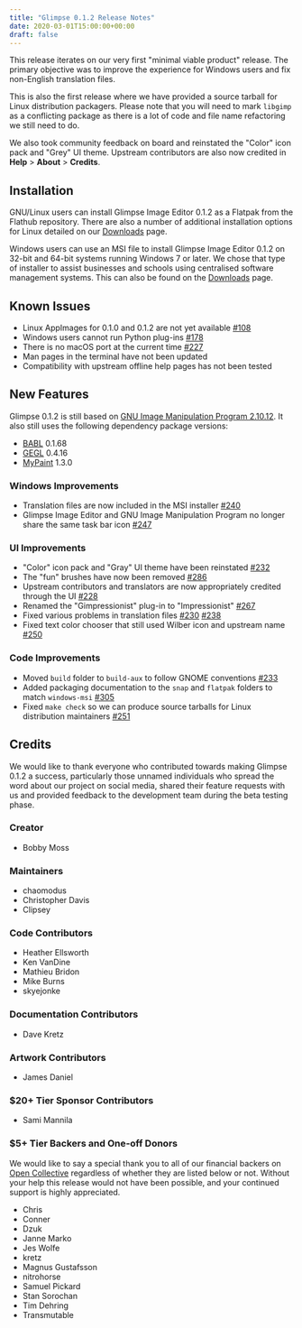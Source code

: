 ```yaml
---
title: "Glimpse 0.1.2 Release Notes"
date: 2020-03-01T15:00:00+00:00
draft: false
---
```

This release iterates on our very first "minimal viable product" release. The primary objective was to improve the experience for Windows users and fix non-English translation files.

This is also the first release where we have provided a source tarball for Linux distribution packagers. Please note that you will need to mark `libgimp` as a conflicting package as there is a lot of code and file name refactoring we still need to do.

We also took community feedback on board and reinstated the "Color" icon pack and "Grey" UI theme. Upstream contributors are also now credited in **Help** > **About** > **Credits**.

## Installation
GNU/Linux users can install Glimpse Image Editor 0.1.2 as a Flatpak from the Flathub repository. There are also a number of additional installation options for Linux detailed on our [Downloads](/downloads/) page.

Windows users can use an MSI file to install Glimpse Image Editor 0.1.2 on 32-bit and 64-bit systems running Windows 7 or later. We chose that type of installer to assist businesses and schools using centralised software management systems. This can also be found on the [Downloads](/downloads/) page.

## Known Issues
* Linux AppImages for 0.1.0 and 0.1.2 are not yet available [#108](https://github.com/glimpse-editor/Glimpse/issues/108)
* Windows users cannot run Python plug-ins [#178](https://github.com/glimpse-editor/Glimpse/issues/178)
* There is no macOS port at the current time [#227](https://github.com/glimpse-editor/Glimpse/issues/227)
* Man pages in the terminal have not been updated
* Compatibility with upstream offline help pages has not been tested

## New Features
Glimpse 0.1.2 is still based on [GNU Image Manipulation Program 2.10.12](https://www.gimp.org/news/2019/06/12/gimp-2-10-12-released/). It also still uses the following dependency package versions:

* [BABL](http://www.gegl.org/babl/) 0.1.68
* [GEGL](http://www.gegl.org/) 0.4.16
* [MyPaint](http://mypaint.org/) 1.3.0

### Windows Improvements
* Translation files are now included in the MSI installer [#240](https://github.com/glimpse-editor/Glimpse/issues/240)
* Glimpse Image Editor and GNU Image Manipulation Program no longer share the same task bar icon [#247](https://github.com/glimpse-editor/Glimpse/issues/247)

### UI Improvements
* "Color" icon pack and "Gray" UI theme have been reinstated [#232](https://github.com/glimpse-editor/Glimpse/issues/232)
* The "fun" brushes have now been removed [#286](https://github.com/glimpse-editor/Glimpse/issues/286)
* Upstream contributors and translators are now appropriately credited through the UI [#228](https://github.com/glimpse-editor/Glimpse/issues/228)
* Renamed the "Gimpressionist" plug-in to "Impressionist" [#267](https://github.com/glimpse-editor/Glimpse/issues/267)
* Fixed various problems in translation files [#230](https://github.com/glimpse-editor/Glimpse/issues/230) [#238](https://github.com/glimpse-editor/Glimpse/issues/238)
* Fixed text color chooser that still used Wilber icon and upstream name [#250](https://github.com/glimpse-editor/Glimpse/issues/250)

### Code Improvements
* Moved `build` folder to `build-aux` to follow GNOME conventions [#233](https://github.com/glimpse-editor/Glimpse/issues/233)
* Added packaging documentation to the `snap` and `flatpak` folders to match `windows-msi` [#305](https://github.com/glimpse-editor/Glimpse/pull/305)
* Fixed `make check` so we can produce source tarballs for Linux distribution maintainers [#251](https://github.com/glimpse-editor/Glimpse/pull/251)

## Credits
We would like to thank everyone who contributed towards making Glimpse 0.1.2 a success, particularly those unnamed individuals who spread the word about our project on social media, shared their feature requests with us and provided feedback to the development team during the beta testing phase.

### Creator
* Bobby Moss

### Maintainers
* chaomodus
* Christopher Davis
* Clipsey

### Code Contributors
* Heather Ellsworth
* Ken VanDine
* Mathieu Bridon
* Mike Burns
* skyejonke

### Documentation Contributors
* Dave Kretz

### Artwork Contributors
* James Daniel

### $20+ Tier Sponsor Contributors
* Sami Mannila

### $5+ Tier Backers and One-off Donors
We would like to say a special thank you to all of our financial backers on [Open Collective](https://opencollective.com/glimpse) regardless of whether they are listed below or not. Without your help this release would not have been possible, and your continued support is highly appreciated.

* Chris 
* Conner
* Dzuk
* Janne Marko
* Jes Wolfe
* kretz
* Magnus Gustafsson
* nitrohorse
* Samuel Pickard
* Stan Sorochan
* Tim Dehring
* Transmutable
